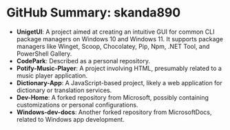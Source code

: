 <!DOCTYPE html>
<html lang="en">
<head>
    <meta charset="UTF-8">
    <meta name="viewport" content="width=device-width, initial-scale=1.0">
</head>
<body>
    <h1>GitHub Summary: skanda890</h1>
    <ul>
        <li><strong>UnigetUI</strong>: A project aimed at creating an intuitive GUI for common CLI package managers on Windows 10 and Windows 11. It supports package managers like Winget, Scoop, Chocolatey, Pip, Npm, .NET Tool, and PowerShell Gallery.</li>
        <li><strong>CodePark</strong>: Described as a personal repository.</li>
        <li><strong>Potify-Music-Player</strong>: A project involving HTML, presumably related to a music player application.</li>
        <li><strong>Dictionary-App</strong>: A JavaScript-based project, likely a web application for dictionary or translation services.</li>
        <li><strong>Dev-Home</strong>: A forked repository from Microsoft, possibly containing customizations or personal configurations.</li>
        <li><strong>Windows-dev-docs</strong>: Another forked repository from MicrosoftDocs, related to Windows app development.</li>
    </ul>
</body>
</html>
